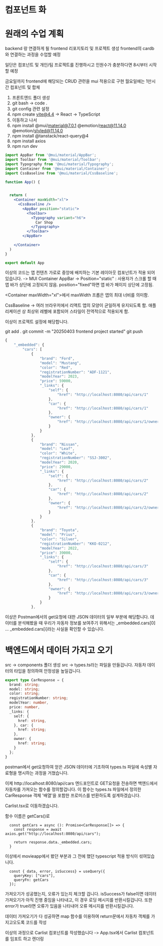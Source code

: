 # 컴포넌트 화

# 원래의 수업 계획
backend 랑 연결하게 될 frontend 리포지토리 및 프로젝트 생성
frontend의 cardb와 연결하는 과정을 수업할 예정

일단은 컴포넌트 및 개인/팀 프로젝트를 진행하시고
인원수가 충분하다면 8시부터 시작할 예정

금요일까지 frontend에 해당되는 CRUD 관련을 mui 적용으로 구현
월요일에는 1만시간 컴포넌트 및 합체

1. 프론트엔드 폴더 생성
2. git bash -> code .
3. git config 관련 설정
4. npm create vite@4.4 -> React -> TypeScript
5. 이동하고 나서 
6. npm install @mui/material@7.0.1 @emotion/react@11.14.0 @emotion/styled@11.14.0
7. npm install @tanstack/react-query@4
8. npm install axios
9. npm run dev

``` jsx
import AppBar from '@mui/material/AppBar';
import Toolbar from '@mui/material/Toolbar';
import Typography from '@mui/material/Typography';
import Container from '@mui/material/Container';
import CssBaseline from '@mui/material/CssBaseline';

function App() {
  

  return (
    <Container maxWidth="xl">
      <CssBaseline />
        <AppBar position="static">
          <Toolbar>
            <Typography variant="h6">
              Car Shop
            </Typography>
          </Toolbar>
        </AppBar>
      
    </Container>
  )
}

export default App
```

이상의 코드는 앱 컨텐츠 가로로 중앙에 배치하는 기본 레이아웃 컴포넌트가 적용 되어있습니다.
  -> MUI Container
AppBar -> Position="static" : 사용자가 스크롤 할 때 앱 바가 상단에 고정되지 않음. position="fixed"하면 앱 바가 페이지 상단에 고정됨.

&lt;Container maxWidth="xl"&gt;에서 maxWidth 프롭은 앱의 최대 너비를 의미함.

CssBaseline -> 여러 브라우저에서 리액트 앱의 모양이 균일하게 유지되도록 함. 애플리케이션 상 최상위 레벨에 포함되어 스타일이 전역적으로 적용되게 함.

이상이 프로젝트 설정에 해당합니다.

git add .
git commit -m "20250403 frontend project started"
git push

``` jsx
{
    "_embedded": {
        "cars": [
            {
                "brand": "Ford",
                "model": "Mustang",
                "color": "Red",
                "registrationNumber": "ADF-1121",
                "modelYear": 2023,
                "price": 59000,
                "_links": {
                    "self": {
                        "href": "http://localhost:8080/api/cars/1"
                    },
                    "car": {
                        "href": "http://localhost:8080/api/cars/1"
                    },
                    "owner": {
                        "href": "http://localhost:8080/api/cars/1/owner"
                    }
                }
            },
            {
                "brand": "Nissan",
                "model": "Leaf",
                "color": "White",
                "registrationNumber": "SSJ-3002",
                "modelYear": 2020,
                "price": 29000,
                "_links": {
                    "self": {
                        "href": "http://localhost:8080/api/cars/2"
                    },
                    "car": {
                        "href": "http://localhost:8080/api/cars/2"
                    },
                    "owner": {
                        "href": "http://localhost:8080/api/cars/2/owner"
                    }
                }
            },
            {
                "brand": "Toyota",
                "model": "Prius",
                "color": "Silver",
                "registrationNumber": "KKO-0212",
                "modelYear": 2022,
                "price": 39000,
                "_links": {
                    "self": {
                        "href": "http://localhost:8080/api/cars/3"
                    },
                    "car": {
                        "href": "http://localhost:8080/api/cars/3"
                    },
                    "owner": {
                        "href": "http://localhost:8080/api/cars/3/owner"
                    }
                }
            },
```
이상은 Postman에서의 get요청에 대한 JSON 데이터의 일부 부분에 해당합니다.
데이터를 분석해봤을 때 우리가 자동차 정보를 보여주기 위해서는
_embedded.cars[0] ... _embedded.cars[i]라는 사실을 확인할 수 있습니다.

# 백엔드에서 데이터 가지고 오기
src -> components 폴더 생성
src -> types.ts라는 파일을 만들겁니다. 자동차 데이터의 타입을 정의하여 안정성을 높일겁니다.

``` ts
export type CarResponse = {
  brand: string;
  model: string;
  color: string;
  registrationNumber: string;
  modelYear: number,
  price: number,
  _links: {
    self: {
      href: string,
    }, car: {
      href: string;
    },
    owner: {
      href: string;
    }
  };
}
```
postman에서 get요청하여 얻은 JSON 데이터에 기초하여 types.ts 파일에 속성별 자료형을 명시하는 과정을 거쳤습니다.

이제 http://localhost:8080/api/cars 엔드포인트로 GET요청을 전송하면 백엔드에서 자동차를 가져오는 함수를 정의할겁니다.
이 함수는 types.ts 파일에서 정의한 CarResponse 객체 '배열'을 포함한 프로미스를 반환하도록 설계하겠습니다.

Carlist.tsx로 이동하겠습니다.

함수 이름은 getCars()로

``` tsx
  const getCars = async (): Promise<CarResponse[]> => {
    const response = await axios.get("http://localhost:8080/api/cars");

    return response.data._embedded.cars;
  }
```
이상에서 movieapp에서 봤던 부분과 그 전에 했던 typescript 적용 방식이 섞여있습니다.

``` tsx
  const { data, error, isSuccess} = useQuery({
    queryKey: ["cars"],
    queryFn: getCars
  });
```

가져오기가 성공했는지, 오류가 있는지 체크할 겁니다. isSuccess가 false이면 데이터 가져오기가 아직 진행 중임을 나타내고, 이 경우 로딩 메시지를 반환시킬겁니다. 또한 error가 true라면 오류가 있음을 나타내어 오류 메시지를 반환시킬겁니다.

데이터 가져오기가 다 성공하면 map 함수를 이용하여 return문에서 자동차 객체를 가지고오도록 코드를 작성

이상의 과정으로 Carlist 컴포넌트를 작성했습니다 -> App.tsx에서 Carlist 컴포넌트를 임포트 하고 렌더링